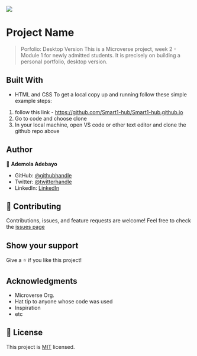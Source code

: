 ![](https://img.shields.io/badge/Microverse-blueviolet)
# Project Name
> Porfolio: Desktop Version
This is a Microverse project, week 2 - Module 1 for newly admitted students. It is precisely on building a personal portfolio, desktop version. 
## Built With
- HTML and CSS
To get a local copy up and running follow these simple example steps:
1. follow this link - https://github.com/Smart1-hub/Smart1-hub.github.io
2. Go to code and choose clone
3. In your local machine, open VS code or other text editor and clone the github repo above
## Author
👤 **Ademola Adebayo**
- GitHub: [@githubhandle](https://github.com/Smart1-hub)
- Twitter: [@twitterhandle](https://twitter.com/@ademola_adebayo)
- LinkedIn: [LinkedIn](https://linkedin.com/in/linkedinhandle)
## 🤝 Contributing
Contributions, issues, and feature requests are welcome!
Feel free to check the [issues page](../../issues/)
## Show your support
Give a ⭐️ if you like this project!
## Acknowledgments
- Microverse Org.
- Hat tip to anyone whose code was used
- Inspiration
- etc
## 📝 License
This project is [MIT](./MIT.md) licensed.
